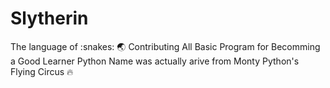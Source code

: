 # Slytherin
The language of :snakes:
:earth_asia: 
Contributing All Basic Program for Becomming a Good Learner
Python Name was actually arive from Monty Python's Flying Circus :fire:
